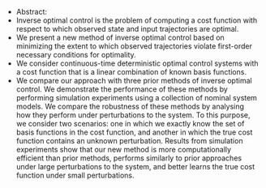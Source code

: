 - Abstract:
- Inverse optimal control is the problem of computing a cost function with respect to which observed state and input trajectories are optimal.
- We present a new method of inverse optimal control based on minimizing the extent to which observed trajectories violate first-order necessary conditions for optimality.
- We consider continuous-time deterministic optimal control systems with a cost function that is a linear combination of known basis functions.
- We compare our approach with three prior methods of inverse optimal control. We demonstrate the performance of these methods by performing simulation experiments using a collection of nominal system models. We compare the robustness of these methods by analysing how they perform under perturbations to the system. To this purpose, we consider two scenarios: one in which we exactly know the set of basis functions in the cost function, and another in which the true cost function contains an unknown perturbation. Results from simulation experiments show that our new method is more computationally efficient than prior methods, performs similarly to prior approaches under large perturbations to the system, and better learns the true cost function under small perturbations.